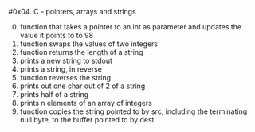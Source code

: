 #0x04. C - pointers, arrays and strings

0. function that takes a pointer to an int as parameter and updates the value it points to to 98
1. function swaps the values of two integers
2. function returns the length of a string
3. prints a new string to stdout
4. prints a string, in reverse
5. function reverses the string
6. prints out one char out of 2 of a string
7. prints half of a string
8. prints n elements of an array of integers
9. function copies the string pointed to by src, including the terminating null byte, to the buffer pointed to by dest
